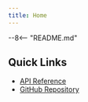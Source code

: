 ```yaml
---
title: Home
---
```


--8<-- "README.md"

## Quick Links

- [API Reference](api/client.md)
- [GitHub Repository](https://github.com/kpeez/neuromorphopy/)
